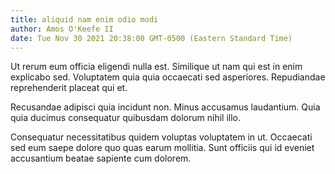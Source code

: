 ```yaml
---
title: aliquid nam enim odio modi
author: Amos O'Keefe II
date: Tue Nov 30 2021 20:38:00 GMT-0500 (Eastern Standard Time)
---
```

Ut rerum eum officia eligendi nulla est. Similique ut nam qui est in enim explicabo sed. Voluptatem quia quia occaecati sed asperiores. Repudiandae reprehenderit placeat qui et.

 Recusandae adipisci quia incidunt non. Minus accusamus laudantium. Quia quia ducimus consequatur quibusdam dolorum nihil illo.

 Consequatur necessitatibus quidem voluptas voluptatem in ut. Occaecati sed eum saepe dolore quo quas earum mollitia. Sunt officiis qui id eveniet accusantium beatae sapiente cum dolorem.